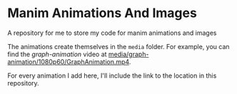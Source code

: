 # Manim Animations And Images
 A repository for me to store my code for manim animations and images

 The animations create themselves in the ```media``` folder. For example, you can find the _graph-animation_ video at [media/graph-animation/1080p60/GraphAnimation.mp4](https://github.com/chidiadi01/Manim-Animations-And-Images/tree/main/media/videos/graph-animation/1080p60).

 For every animation I add here, I'll include the link to the location in this repository.
